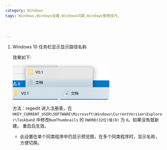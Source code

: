 ```yaml
---
category: Windows
tags: Windows,Windows设置,Windows问题,Windows使用技巧,



---
```

1. Windows 10 任务栏显示显示路径名称
   
   效果如下:
   
   ![WIN10任务栏预览](../assets/2022-03-30-Windows使用相关/WIN10任务栏预览.png)
   
   方法：regedit 进入注册表，在
   `HKEY_CURRENT_USER\SOFTWARE\Microsoft\Windows\CurrentVersion\Explorer\Taskband` 中修改`NumThumbnails` 的 `DWORD(32位)值(D)` 为 `0`。如果没有就新建。
   重启后生效。
   - 此设置在单个同类程序中仍显示预览图，在多个同类程序时，显示名称，方便切换。